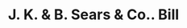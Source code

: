 ---
doi: 10.7916/D8GM9K8M
date_other: '1900'
date_other_textual: '1900'
form: printed ephemera
genre:
- Invoices
name:
- J. K. & B. Sears & Co.
object_in_context_url: https://biggert.cul.columbia.edu/items/view/ave_biggert_00490
subject_hierarchical_geographic:
- Middleboro, Massachusetts, United States
subject_name:
- J. K. & B. Sears & Co.
title: J. K. & B. Sears & Co.. Bill
sort_title: J. K. & B. Sears & Co.. Bill
call_number: ave_biggert_00490
coordinates:
- 41.88944444444444,-70.89416666666668
pid: ave_biggert_00490
identifiers: ave_biggert_00490
canvas_id: ldpd:395763
permalink: "/items/ave_biggert_00490/"
layout: iiif-image-page
---